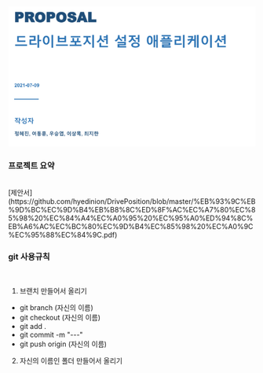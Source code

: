 <p align="center"><img src="1.PNG"></p>

### 프로젝트 요약
<br>
[제안서](https://github.com/hyedinion/DrivePosition/blob/master/%EB%93%9C%EB%9D%BC%EC%9D%B4%EB%B8%8C%ED%8F%AC%EC%A7%80%EC%85%98%20%EC%84%A4%EC%A0%95%20%EC%95%A0%ED%94%8C%EB%A6%AC%EC%BC%80%EC%9D%B4%EC%85%98%20%EC%A0%9C%EC%95%88%EC%84%9C.pdf)

### git 사용규칙
<br>

1. 브랜치 만들어서 올리기
- git branch (자신의 이름)
- git checkout (자신의 이름)
- git add .
- git commit -m "---"
- git push origin (자신의 이름)

2. 자신의 이름인 폴더 만들어서 올리기